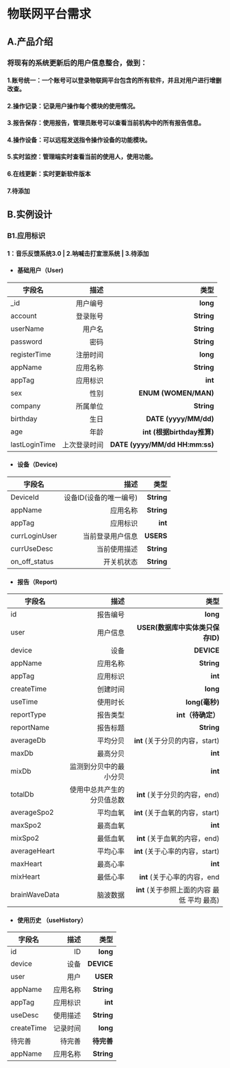# 物联网平台需求


## A.产品介绍

### 将现有的系统更新后的用户信息整合，做到：
#### 1.账号统一：一个账号可以登录物联网平台包含的所有软件，并且对用户进行增删改查。
#### 2.操作记录：记录用户操作每个模块的使用情况。
#### 3.报告保存：使用报告，管理员账号可以查看当前机构中的所有报告信息。
#### 4.操作设备：可以远程发送指令操作设备的功能模块。
#### 5.实时监控：管理端实时查看当前的使用人，使用功能。
#### 6.在线更新：实时更新软件版本
#### 7.待添加


## B.实例设计

### B1.应用标识

#### 1：音乐反馈系统3.0  | 2.呐喊击打宣泄系统 | 3.待添加

- #### 基础用户（User)

| 字段名|描述|类型|
| --------- | -----:| -----:|
|_id|用户编号|**long**|
|account|登录账号|**String**|
|userName|用户名|**String**|
|password|密码|**String**|
|registerTime|注册时间|**long**|
|appName|应用名称|**String**|
|appTag|应用标识|**int**|
|sex|性别|**ENUM (WOMEN/MAN)**|
|company|所属单位|**String**|
|birthday|生日|**DATE (yyyy/MM/dd)**|
|age|年龄|**int (根据birthday推算)**|
|lastLoginTime|上次登录时间|**DATE (yyyy/MM/dd HH:mm:ss)**|

- #### 设备（Device)

| 字段名|描述|类型|
| --------- | -----:| -----:|
|DeviceId|设备ID(设备的唯一编号)|**String**|
|appName|应用名称|**String**|
|appTag|应用标识|**int**|
|currLoginUser|当前登录用户信息|**USERS**|
|currUseDesc|当前使用描述|**String**|
|on_off_status|开关机状态|**String**|

- #### 报告（Report)

| 字段名|描述|类型|
| --------- | -----:| -----:|
|id|报告编号|**long**|
|user|用户信息|**USER(数据库中实体类只保存ID)**|
|device|设备|**DEVICE**|
|appName|应用名称|**String**|
|appTag|应用标识|**int**|
|createTime|创建时间|**long**|
|useTime|使用时长|**long(毫秒)**|
|reportType|报告类型|**int（待确定）**|
|reportName|报告标题|**String**|
|averageDb|平均分贝|**int**  (关于分贝的内容，start)|
|maxDb|最高分贝|**int**|
|mixDb|监测到分贝中的最小分贝|**int**|
|totalDb|使用中总共产生的分贝值总数|**int**   (关于分贝的内容，end)|
|averageSpo2|平均血氧|**int** (关于血氧的内容，start)|
|maxSpo2|最高血氧|**int**|
|mixSpo2|最低血氧|**int**  (关于血氧的内容，end)|
|averageHeart|平均心率|**int** (关于心率的内容，start)|
|maxHeart|最高心率|**int**|
|mixHeart|最低心率|**int**  (关于心率的内容，end|
|brainWaveData|脑波数据|**int** (关于参照上面的内容 最低 平均 最高)|


- #### 使用历史 （useHistory）


| 字段名|描述|类型|
| --------- | -----:| -----:|
|id|ID|**long**|
|device|设备|**DEVICE**|
|user|用户|**USER**|
|appName|应用名称|**String**|
|appTag|应用标识|**int**|
|useDesc|使用描述|**String**|
|createTime|记录时间|**long**|
|待完善|待完善|**待完善**|
|appName|应用名称|**String**|